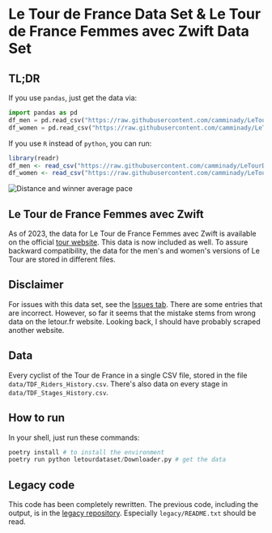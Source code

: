 # Le Tour de France Data Set & Le Tour de France Femmes avec Zwift Data Set

## TL;DR
If you use `pandas`, just get the data via:
```python
import pandas as pd 
df_men = pd.read_csv("https://raw.githubusercontent.com/camminady/LeTourDataSet/master/data/TDF_Riders_History.csv")
df_women = pd.read_csv("https://raw.githubusercontent.com/camminady/LeTourDataSet/master/data/TDFF_Riders_History.csv")

```
If you use `R` instead of `python`, you can run:
```R
library(readr)
df_men <- read_csv("https://raw.githubusercontent.com/camminady/LeTourDataSet/master/data/TDF_Riders_History.csv")
df_women <- read_csv("https://raw.githubusercontent.com/camminady/LeTourDataSet/master/data/TDFF_Riders_History.csv")
```

![Distance and winner average pace](https://raw.githubusercontent.com/camminady/LeTourDataSet/master/data/TDF_Distance_And_Pace.png)

## Le Tour de France Femmes avec Zwift

As of 2023, the data for Le Tour de France Femmes avec Zwift is available on the official [tour website](https://www.letourfemmes.fr/en). This data is now included as well. To assure backward compatibility, the data for the men's and women's versions of Le Tour are stored in different files. 


## Disclaimer 
For issues with this data set, see the [Issues tab](https://github.com/camminady/LeTourDataSet/issues). There are some entries that are incorrect. However, so far it seems that the mistake stems from wrong data on the letour.fr website. Looking back, I should have probably scraped another website.

## Data
Every cyclist of the Tour de France in a single CSV file, stored in the file `data/TDF_Riders_History.csv`.
There's also data on every stage in `data/TDF_Stages_History.csv`.

## How to run
In your shell, just run these commands:
```python
poetry install # to install the environment
poetry run python letourdataset/Downloader.py # get the data
```


## Legacy code
This code has been completely rewritten. The previous code, including the output, is in the [legacy repository](https://github.com/camminady/LeTourDataSetLegacy). Especially `legacy/README.txt` should be read. 
